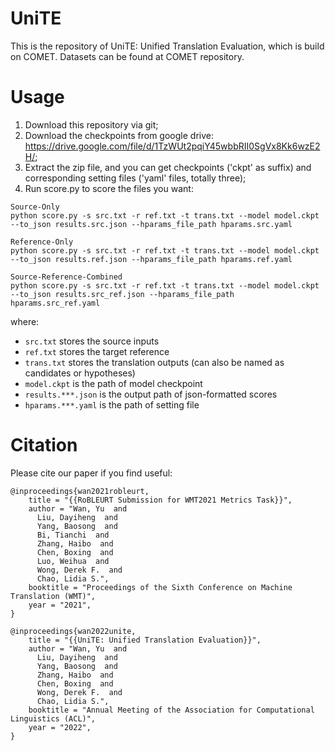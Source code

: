 # UniTE

This is the repository of UniTE: Unified Translation Evaluation, which is build on COMET.
Datasets can be found at COMET repository.

# Usage

1. Download this repository via git;
2. Download the checkpoints from google drive: https://drive.google.com/file/d/1TzWUt2pqiY45wbbRII0SgVx8Kk6wzE2H/;
3. Extract the zip file, and you can get checkpoints ('ckpt' as suffix) and corresponding setting files ('yaml' files, totally three);
4. Run score.py to score the files you want:
```
Source-Only
python score.py -s src.txt -r ref.txt -t trans.txt --model model.ckpt --to_json results.src.json --hparams_file_path hparams.src.yaml

Reference-Only
python score.py -s src.txt -r ref.txt -t trans.txt --model model.ckpt --to_json results.ref.json --hparams_file_path hparams.ref.yaml

Source-Reference-Combined
python score.py -s src.txt -r ref.txt -t trans.txt --model model.ckpt --to_json results.src_ref.json --hparams_file_path hparams.src_ref.yaml
```

where:
- `src.txt` stores the source inputs
- `ref.txt` stores the target reference
- `trans.txt` stores the translation outputs (can also be named as candidates or hypotheses)
- `model.ckpt` is the path of model checkpoint
- `results.***.json` is the output path of json-formatted scores
- `hparams.***.yaml` is the path of setting file

# Citation

Please cite our paper if you find useful:

```
@inproceedings{wan2021robleurt,
    title = "{{RoBLEURT Submission for WMT2021 Metrics Task}}",
    author = "Wan, Yu  and
      Liu, Dayiheng  and
      Yang, Baosong  and
      Bi, Tianchi  and
      Zhang, Haibo  and
      Chen, Boxing  and
      Luo, Weihua  and
      Wong, Derek F.  and
      Chao, Lidia S.",
    booktitle = "Proceedings of the Sixth Conference on Machine Translation (WMT)",
    year = "2021",
}

@inproceedings{wan2022unite,
    title = "{{UniTE: Unified Translation Evaluation}}",
    author = "Wan, Yu  and
      Liu, Dayiheng  and
      Yang, Baosong  and
      Zhang, Haibo  and
      Chen, Boxing  and
      Wong, Derek F.  and
      Chao, Lidia S.",
    booktitle = "Annual Meeting of the Association for Computational Linguistics (ACL)",
    year = "2022",
}
```
